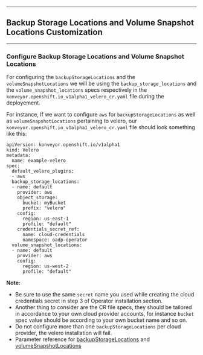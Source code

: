 ***
## Backup Storage Locations and Volume Snapshot Locations Customization
***

### Configure Backup Storage Locations and Volume Snapshot Locations

For configuring the `backupStorageLocations` and the `volumeSnapshotLocations` we will be using the `backup_storage_locations` and the `volume_snapshot_locations` specs respectively in the `konveyor.openshift.io_v1alpha1_velero_cr.yaml` file during the deployement. 

For instance, If we want to configure `aws` for `backupStorageLocations` as well as `volumeSnapshotLocations` pertaining to velero, our `konveyor.openshift.io_v1alpha1_velero_cr.yaml` file should look something like this:

```
apiVersion: konveyor.openshift.io/v1alpha1
kind: Velero
metadata:
  name: example-velero
spec:
  default_velero_plugins:
  - aws
  backup_storage_locations:
  - name: default
    provider: aws
    object_storage:
      bucket: myBucket
      prefix: "velero"
    config:
      region: us-east-1
      profile: "default"
    credentials_secret_ref:
      name: cloud-credentials
      namespace: oadp-operator
  volume_snapshot_locations:
  - name: default
    provider: aws
    config:
      region: us-west-2
      profile: "default"
```
<b>Note:</b> 
- Be sure to use the same `secret` name you used while creating the cloud credentials secret in step 3 of Operator   installation section.
- Another thing to consider are the CR file specs, they should be tailored in accordance to your own cloud provider accounts, for instance `bucket` spec value should be according to your own bucket name and so on.
- Do not configure more than one `backupStorageLocations` per cloud provider, the velero installation will fail.  
- Parameter reference for [backupStorageLocations](https://velero.io/docs/master/api-types/backupstoragelocation/) and [volumeSnapshotLocations](https://velero.io/docs/master/api-types/volumesnapshotlocation/)

